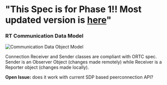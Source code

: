  "This Spec is for Phase 1!! Most updated version is [here](https://github.com/reTHINK-project/specs/tree/master/datamodel)" 
=============== 
### RT Communication Data Model 

<!--
@startuml "RTCommunication-Data-Object-Model.png"

package Stream <<Rect>> {

	interface MediaStreamTrack : EventTarget {
    readonly    attribute DOMString             kind;
    readonly    attribute DOMString             id;
    readonly    attribute DOMString             label;
                attribute boolean               enabled;
    readonly    attribute boolean               muted;
                attribute EventHandler          onmute;
                attribute EventHandler          onunmute;
    readonly    attribute boolean               _readonly;
    readonly    attribute boolean               remote;
    readonly    attribute MediaStreamTrackState readyState;
                attribute EventHandler          onended;
	};

dictionary MediaTrackSupportedConstraints {
    boolean width;
    boolean height;
    boolean aspectRatio;
    boolean frameRate;
    boolean facingMode;
    boolean volume;
    boolean sampleRate;
    boolean sampleSize;
    boolean echoCancellation;
    boolean deviceId;
    boolean groupId;
};

	dictionary MediaTrackCapabilities {
    (long or LongRange)     width;
    (long or LongRange)     height;
    (double or DoubleRange) aspectRatio;
    (double or DoubleRange) frameRate;
    DOMString               facingMode;
    (double or DoubleRange) volume;
    (long or LongRange)     sampleRate;
    (long or LongRange)     sampleSize;
    sequence<boolean>       echoCancellation;
    DOMString               deviceId;
    DOMString               groupId;
	};


enum MediaStreamTrackState {
    "live",
    "ended"
};

enum SourceTypeEnum {
    "camera",
    "microphone"
};
	dictionary MediaTrackSettings {
    long      width;
    long      height;
    double    aspectRatio;
    double    frameRate;
    DOMString facingMode;
    double    volume;
    long      sampleRate;
    long      sampleSize;
    boolean   echoCancellation;
    DOMString deviceId;
    DOMString groupId;
	}

enum MediaDeviceKind {
    "audioinput",
    "audiooutput",
    "videoinput"
};
}

package Connection <<Rect>> {

	class	Receiver {
	
	}

	class	Sender {
	
	}

}



@enduml
-->

![Communication Data Object Model](RTCommunication-Data-Object-Model.png)

Connection Receiver and Sender classes are compliant with ORTC spec.
Sender is an Observer Object (changes made remotely) while Receiver is a Reporter object (changes made locally). 

**Open Issue:** does it work with current SDP based peerconnection API?